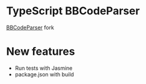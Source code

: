 TypeScript BBCodeParser
============
[BBCodeParser](https://github.com/svenslaggare/BBCodeParser) fork

# New features
- Run tests with Jasmine
- package.json with build
